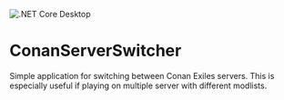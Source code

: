 ![.NET Core Desktop](https://github.com/Tdue21/ConanServerSwitcher/workflows/.NET%20Core%20Desktop/badge.svg)

# ConanServerSwitcher
Simple application for switching between Conan Exiles servers. This is especially useful if playing on multiple server with different modlists. 
